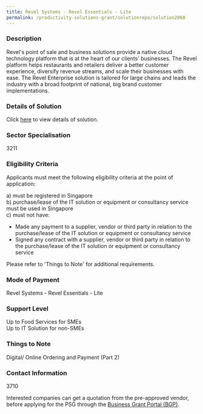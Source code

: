 ```yaml
---
title: Revel Systems - Revel Essentials - Lite
permalink: /productivity-solutions-grant/solutionrepo/solution2060
---
```


### Description

Revel's point of sale and business solutions provide a native cloud technology platform that is at the heart of our clients' businesses. The Revel platform helps restaurants and retailers deliver a better customer experience, diversify revenue streams, and scale their businesses with ease. 
The Revel Enterprise solution is tailored for large chains and leads the industry with a broad footprint of national, big brand customer implementations.

### Details of Solution

Click <a href='Revel Systems Global Pte Ltd' target='_blank' rel='noopener'>here</a> to view details of solution.

### Sector Specialisation

 3211 

### Eligibility Criteria

Applicants must meet the following eligibility criteria at the point of application:

a) must be registered in Singapore <br>
b) purchase/lease of the IT solution or equipment or consultancy service must be used in Singapore <br>
c) must not have:
- Made any payment to a supplier, vendor or third party in relation to the purchase/lease of the IT solution or equipment or consultancy service
- Signed any contract with a supplier, vendor or third party in relation to the purchase/lease of the IT solution or equipment or consultancy service

Please refer to 'Things to Note' for additional requirements.

### Mode of Payment
Revel Systems - Revel Essentials - Lite

### Support Level
Up to Food Services for SMEs <br>
Up to IT Solution for non-SMEs

### Things to Note
Digital/ Online Ordering and Payment (Part 2)

### Contact Information
3710

Interested companies can get a quotation from the pre-approved vendor, before applying for the PSG through the <a target='_blank' rel='noopener' href='https://www.businessgrants.gov.sg/'>Business Grant Portal (BGP)</a>.
